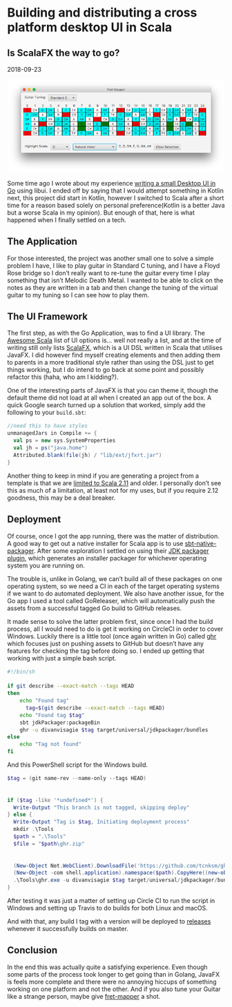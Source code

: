 <h1 class="title">Building and distributing a cross platform desktop UI in Scala</h1>
<h2 class="subtitle">Is ScalaFX the way to go?</h2>
<span class="date">2018-09-23</span>

![Picture of Fret Mapper application](desktop-scala-head.png)

Some time ago I wrote about my experience [writing a small Desktop UI in Go](https://dvisagie.com/post/building-a-desktop-ui-in-go/) using libui. I ended off by saying that I would attempt something in Kotlin next, this project did start in Kotlin, however I switched to Scala after a short time for a reason based solely on personal preference(Kotlin is a better Java but a worse Scala in my opinion). But enough of that, here is what happened when I finally settled on a tech.

## The Application

For those interested, the project was another small one to solve a simple problem I have, I like to play guitar in Standard C tuning, and I have a Floyd Rose bridge so I don’t really want to re-tune the guitar every time I play something that isn’t Melodic Death Metal. I wanted to be able to click on the notes as they are written in a tab and then change the tuning of the virtual guitar to my tuning so I can see how to play them.

## The UI Framework

The first step, as with the Go Application, was to find a UI library. The [Awesome Scala](https://github.com/lauris/awesome-scala#graphical-user-interfaces) list of UI options is… well not really a list, and at the time of writing still only lists [ScalaFX](http://www.scalafx.org/), which is a UI DSL written in Scala that utilises JavaFX. I did however find myself creating elements and then adding them to parents in a more traditional style rather than using the DSL just to get things working, but I do intend to go back at some point and possibly refactor this (haha, who am I kidding?).

One of the interesting parts of JavaFX is that you can theme it, though the default theme did not load at all when I created an app out of the box. A quick Google search turned up a solution that worked, simply add the following to your `build.sbt`:

```scala
//need this to have styles
unmanagedJars in Compile += {
  val ps = new sys.SystemProperties
  val jh = ps("java.home")
  Attributed.blank(file(jh) / "lib/ext/jfxrt.jar")
}
```

Another thing to keep in mind if you are generating a project from a template is that we are [limited to Scala 2.11](https://github.com/scalafx/scalafx#software-required) and older. I personally don’t see this as much of a limitation, at least not for my uses, but if you require 2.12 goodness, this may be a deal breaker.

## Deployment

Of course, once I got the app running, there was the matter of distribution. A good way to get out a native installer for Scala app is to use [sbt-native-packager](https://www.scala-sbt.org/sbt-native-packager/index.html). After some exploration I settled on using their [JDK packager plugin](https://www.scala-sbt.org/sbt-native-packager/formats/jdkpackager.html), which generates an installer packager for whichever operating system you are running on.

The trouble is, unlike in Golang, we can’t build all of these packages on one operating system, so we need a CI in each of the target operating systems if we want to do automated deployment. We also have another issue, for the Go app I used a tool called GoReleaser, which will automatically push the assets from a successful tagged Go build to GitHub releases.

It made sense to solve the latter problem first, since once I had the build process, all I would need to do is get it working on CircleCI in order to cover Windows. Luckily there is a little tool (once again written in Go) called [ghr](https://github.com/tcnksm/ghr) which focuses just on pushing assets to GitHub but doesn’t have any features for checking the tag before doing so. I ended up getting that working with just a simple bash script.

```bash
#!/bin/sh

if git describe --exact-match --tags HEAD
then
    echo "Found tag"
      tag=$(git describe --exact-match --tags HEAD)
    echo "Found tag $tag"
    sbt jdkPackager:packageBin
    ghr -u divanvisagie $tag target/universal/jdkpackager/bundles
else
    echo "Tag not found"
fi
```

And this PowerShell script for the Windows build.

```powershell
$tag = (git name-rev --name-only --tags HEAD)


if ($tag -like '*undefined*') { 
  Write-Output "This branch is not tagged, skipping deploy"
} else {
  Write-Output "Tag is $tag, Initiating deployment process"
  mkdir .\Tools
  $path = ".\Tools"
  $file = "$path\ghr.zip"
  
  
  (New-Object Net.WebClient).DownloadFile('https://github.com/tcnksm/ghr/releases/download/v0.5.4/ghr_v0.5.4_windows_amd64.zip',$file)
  (New-Object -com shell.application).namespace($path).CopyHere((new-object -com shell.application).namespace($file).Items(),16)
  .\Tools\ghr.exe -u divanvisagie $tag target/universal/jdkpackager/bundles
}
```

After testing it was just a matter of setting up Circle CI to run the script in Windows and setting up Travis to do builds for both Linux and macOS.

And with that, any build I tag with a version will be deployed to [releases](https://github.com/divanvisagie/fret-mapper/releases) whenever it successfully builds on master.

## Conclusion

In the end this was actually quite a satisfying experience. Even though some parts of the process took longer to get going than in Golang, JavaFX is feels more complete and there were no annoying hiccups of something working on one platform and not the other. And if you also tune your Guitar like a strange person, maybe give [fret-mapper](https://github.com/divanvisagie/fret-mapper) a shot.